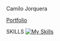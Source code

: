 Camilo Jorquera 

[Portfolio](https://camilo-jorquera.netlify.app/)

SKILLS
[![My Skills](https://skillicons.dev/icons?i=js,html,css,typescript,sass,react,tailwind,postman,mysql,heroku,express,nodejs,netlify,npm)](https://skillicons.dev)

